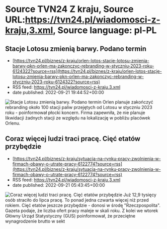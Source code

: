 # Source TVN24 Z kraju, Source URL:https://tvn24.pl/wiadomosci-z-kraju,3.xml, Source language: pl-PL

## Stacje Lotosu zmienią barwy. Podano termin
 - [https://tvn24.pl/biznes/z-kraju/orlen-lotos-stacje-lotosu-zmienia-barwy-pkn-orlen-ma-zakonczyc-rebranding-w-styczniu-2023-roku-6124322?source=rss](https://tvn24.pl/biznes/z-kraju/orlen-lotos-stacje-lotosu-zmienia-barwy-pkn-orlen-ma-zakonczyc-rebranding-w-styczniu-2023-roku-6124322?source=rss)
 - RSS feed: https://tvn24.pl/wiadomosci-z-kraju,3.xml
 - date published: 2022-09-21 19:44:52+00:00

<img alt="Stacje Lotosu zmienią barwy. Podano termin" src="https://tvn24.pl/najnowsze/cdn-zdjecie-hk2tf4-lotos-shutterstock2121919499-5770130/alternates/LANDSCAPE_1280" />
    Orlen planuje zakończyć rebranding około 100 stacji paliw przejętych od Lotosu w styczniu 2023 roku - poinformował płocki koncern. Firma zapewniła, że nie planuje likwidacji żadnych stacji ze względu na lokalizację w pobliżu placówek Orlenu.

## Coraz więcej ludzi traci pracę. Cięć etatów przybędzie
 - [https://tvn24.pl/biznes/z-kraju/sytuacja-na-rynku-pracy-zwolnienia-w-firmach-obawy-o-utrate-pracy-6122774?source=rss](https://tvn24.pl/biznes/z-kraju/sytuacja-na-rynku-pracy-zwolnienia-w-firmach-obawy-o-utrate-pracy-6122774?source=rss)
 - RSS feed: https://tvn24.pl/wiadomosci-z-kraju,3.xml
 - date published: 2022-09-21 05:43:45+00:00

<img alt="Coraz więcej ludzi traci pracę. Cięć etatów przybędzie" src="https://tvn24.pl/najnowsze/cdn-zdjecie-jn1ndh-pap2022040131f-1-6122809/alternates/LANDSCAPE_1280" />
    Już 12,9 tysięcy osób straciło do lipca pracę. To ponad jedna czwarta więcej niż przed rokiem. Cięć etatów jeszcze przybędzie - donosi w środę "Rzeczpospolita". Gazeta podaje, że liczba ofert pracy maleje w skali roku. Z kolei we wtorek Główny Urząd Statystyczny (GUS) poinformował, że przeciętne wynagrodzenie brutto w sekt
